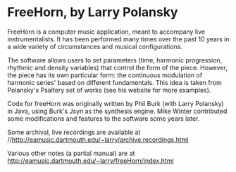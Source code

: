 # FreeHorn, by Larry Polansky

FreeHorn is a computer music application, meant to accompany live instrumentalists. It has been performed many times over the past 10 years in a wide variety of circumstances and musical configurations.

The software allows users to set parameters (time, harmonic progression, rhythmic and density variables) that control the form of the piece. However, the piece has its own particular form: the continuous modulation of harmonic series' based on different fundamentals. This idea is taken from Polansky's Psaltery set of works (see his website for more examples).

Code for freeHorn was originally written by Phil Burk (with Larry Polansky) in Java, using Burk's Jsyn as the synthesis engine. Mike Winter contributed some modifications and features to the software some years later.

Some archival, live recordings are available at //http://eamusic.dartmouth.edu/~larry/archive.recordings.html

Various other notes (a partial manual) are at http://eamusic.dartmouth.edu/~larry/freeHorn/index.html
